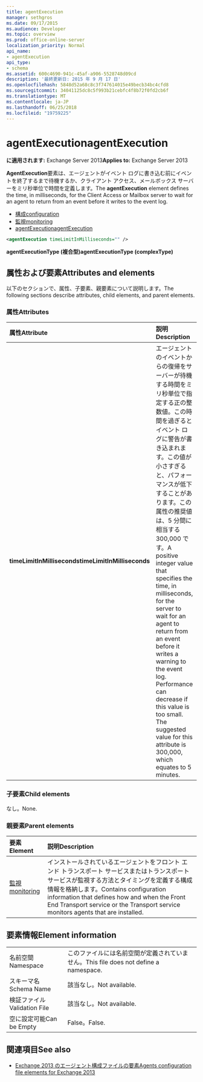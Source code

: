 ```yaml
---
title: agentExecution
manager: sethgros
ms.date: 09/17/2015
ms.audience: Developer
ms.topic: overview
ms.prod: office-online-server
localization_priority: Normal
api_name:
- agentExecution
api_type:
- schema
ms.assetid: 600c4690-941c-45af-a906-5528748d09cd
description: '最終更新日: 2015 年 9 月 17 日'
ms.openlocfilehash: 5848d52a68c8c3f747614015e49becb34bc4cfd8
ms.sourcegitcommit: 34041125dc8c5f993b21cebfc4f8b72f0fd2cb6f
ms.translationtype: MT
ms.contentlocale: ja-JP
ms.lasthandoff: 06/25/2018
ms.locfileid: "19759225"
---
```

# <a name="agentexecution"></a><span data-ttu-id="f92c9-103">agentExecution</span><span class="sxs-lookup"><span data-stu-id="f92c9-103">agentExecution</span></span>
  
<span data-ttu-id="f92c9-104">**に適用されます:** Exchange Server 2013</span><span class="sxs-lookup"><span data-stu-id="f92c9-104">**Applies to:** Exchange Server 2013</span></span> 
  
<span data-ttu-id="f92c9-105">**AgentExecution**要素は、エージェントがイベント ログに書き込む前にイベントを終了するまで待機するか、クライアント アクセス、メールボックス サーバーをミリ秒単位で時間を定義します。</span><span class="sxs-lookup"><span data-stu-id="f92c9-105">The **agentExecution** element defines the time, in milliseconds, for the Client Access or Mailbox server to wait for an agent to return from an event before it writes to the event log.</span></span> 
  
- [<span data-ttu-id="f92c9-106">構成</span><span class="sxs-lookup"><span data-stu-id="f92c9-106">configuration</span></span>](configuration.md)  
- [<span data-ttu-id="f92c9-107">監視</span><span class="sxs-lookup"><span data-stu-id="f92c9-107">monitoring</span></span>](monitoring.md)
- [<span data-ttu-id="f92c9-108">agentExecution</span><span class="sxs-lookup"><span data-stu-id="f92c9-108">agentExecution</span></span>](agentexecution.md)
  
```XML
<agentExecution timeLimitInMilliseconds="" />
```

<span data-ttu-id="f92c9-109">**agentExecutionType (複合型)**</span><span class="sxs-lookup"><span data-stu-id="f92c9-109">**agentExecutionType (complexType)**</span></span>

## <a name="attributes-and-elements"></a><span data-ttu-id="f92c9-110">属性および要素</span><span class="sxs-lookup"><span data-stu-id="f92c9-110">Attributes and elements</span></span>

<span data-ttu-id="f92c9-111">以下のセクションで、属性、子要素、親要素について説明します。</span><span class="sxs-lookup"><span data-stu-id="f92c9-111">The following sections describe attributes, child elements, and parent elements.</span></span>
  
### <a name="attributes"></a><span data-ttu-id="f92c9-112">属性</span><span class="sxs-lookup"><span data-stu-id="f92c9-112">Attributes</span></span>

|<span data-ttu-id="f92c9-113">**属性**</span><span class="sxs-lookup"><span data-stu-id="f92c9-113">**Attribute**</span></span>|<span data-ttu-id="f92c9-114">**説明**</span><span class="sxs-lookup"><span data-stu-id="f92c9-114">**Description**</span></span>|
|:-----|:-----|
|<span data-ttu-id="f92c9-115">**timeLimitInMilliseconds**</span><span class="sxs-lookup"><span data-stu-id="f92c9-115">**timeLimitInMilliseconds**</span></span> <br/> |<span data-ttu-id="f92c9-p101">エージェントのイベントからの復帰をサーバーが待機する時間をミリ秒単位で指定する正の整数値。この時間を過ぎるとイベント ログに警告が書き込まれます。この値が小さすぎると、パフォーマンスが低下することがあります。この属性の推奨値は、5 分間に相当する 300,000 です。</span><span class="sxs-lookup"><span data-stu-id="f92c9-p101">A positive integer value that specifies the time, in milliseconds, for the server to wait for an agent to return from an event before it writes a warning to the event log. Performance can decrease if this value is too small. The suggested value for this attribute is 300,000, which equates to 5 minutes.</span></span>  <br/> |
   
### <a name="child-elements"></a><span data-ttu-id="f92c9-119">子要素</span><span class="sxs-lookup"><span data-stu-id="f92c9-119">Child elements</span></span>

<span data-ttu-id="f92c9-120">なし。</span><span class="sxs-lookup"><span data-stu-id="f92c9-120">None.</span></span>
  
### <a name="parent-elements"></a><span data-ttu-id="f92c9-121">親要素</span><span class="sxs-lookup"><span data-stu-id="f92c9-121">Parent elements</span></span>

|<span data-ttu-id="f92c9-122">**要素**</span><span class="sxs-lookup"><span data-stu-id="f92c9-122">**Element**</span></span>|<span data-ttu-id="f92c9-123">**説明**</span><span class="sxs-lookup"><span data-stu-id="f92c9-123">**Description**</span></span>|
|:-----|:-----|
|[<span data-ttu-id="f92c9-124">監視</span><span class="sxs-lookup"><span data-stu-id="f92c9-124">monitoring</span></span>](monitoring.md) <br/> |<span data-ttu-id="f92c9-125">インストールされているエージェントをフロント エンド トランスポート サービスまたはトランスポート サービスが監視する方法とタイミングを定義する構成情報を格納します。</span><span class="sxs-lookup"><span data-stu-id="f92c9-125">Contains configuration information that defines how and when the Front End Transport service or the Transport service monitors agents that are installed.</span></span>  <br/> |
   
## <a name="element-information"></a><span data-ttu-id="f92c9-126">要素情報</span><span class="sxs-lookup"><span data-stu-id="f92c9-126">Element information</span></span>

|||
|:-----|:-----|
|<span data-ttu-id="f92c9-127">名前空間</span><span class="sxs-lookup"><span data-stu-id="f92c9-127">Namespace</span></span>  <br/> |<span data-ttu-id="f92c9-128">このファイルには名前空間が定義されていません。</span><span class="sxs-lookup"><span data-stu-id="f92c9-128">This file does not define a namespace.</span></span>  <br/> |
|<span data-ttu-id="f92c9-129">スキーマ名</span><span class="sxs-lookup"><span data-stu-id="f92c9-129">Schema Name</span></span>  <br/> |<span data-ttu-id="f92c9-130">該当なし。</span><span class="sxs-lookup"><span data-stu-id="f92c9-130">Not available.</span></span>  <br/> |
|<span data-ttu-id="f92c9-131">検証ファイル</span><span class="sxs-lookup"><span data-stu-id="f92c9-131">Validation File</span></span>  <br/> |<span data-ttu-id="f92c9-132">該当なし。</span><span class="sxs-lookup"><span data-stu-id="f92c9-132">Not available.</span></span>  <br/> |
|<span data-ttu-id="f92c9-133">空に設定可能</span><span class="sxs-lookup"><span data-stu-id="f92c9-133">Can be Empty</span></span>  <br/> |<span data-ttu-id="f92c9-134">False。</span><span class="sxs-lookup"><span data-stu-id="f92c9-134">False.</span></span>  <br/> |
   
## <a name="see-also"></a><span data-ttu-id="f92c9-135">関連項目</span><span class="sxs-lookup"><span data-stu-id="f92c9-135">See also</span></span>

- [<span data-ttu-id="f92c9-136">Exchange 2013 のエージェント構成ファイルの要素</span><span class="sxs-lookup"><span data-stu-id="f92c9-136">Agents configuration file elements for Exchange 2013</span></span>](agents-configuration-file-elements-for-exchange-2013.md)

